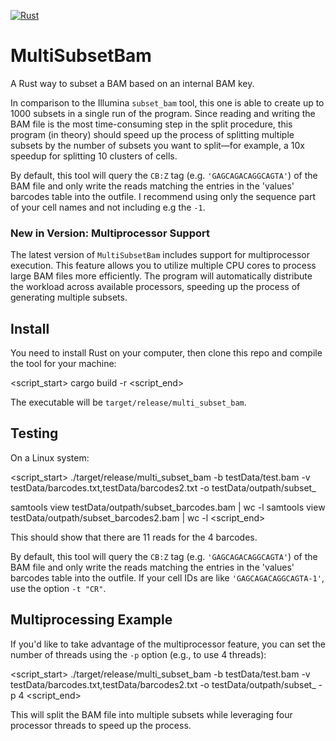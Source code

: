 [![Rust](https://github.com/stela2502/multi_subset_bam/actions/workflows/rust.yml/badge.svg)](https://github.com/stela2502/multi_subset_bam/actions/workflows/rust.yml)

# MultiSubsetBam

A Rust way to subset a BAM based on an internal BAM key.

In comparison to the Illumina `subset_bam` tool, this one is able to create up to 1000 subsets in a single run of the program. Since reading and writing the BAM file is the most time-consuming step in the split procedure, this program (in theory) should speed up the process of splitting multiple subsets by the number of subsets you want to split—for example, a 10x speedup for splitting 10 clusters of cells.

By default, this tool will query the `CB:Z` tag (e.g. `'GAGCAGACAGGCAGTA'`) of the BAM file and only write the reads matching the entries in the 'values' barcodes table into the outfile. I recommend using only the sequence part of your cell names and not including e.g the `-1`.

### New in Version: Multiprocessor Support

The latest version of `MultiSubsetBam` includes support for multiprocessor execution. This feature allows you to utilize multiple CPU cores to process large BAM files more efficiently. The program will automatically distribute the workload across available processors, speeding up the process of generating multiple subsets.

## Install

You need to install Rust on your computer, then clone this repo and compile the tool for your machine:

<script_start>
cargo build -r
<script_end>

The executable will be `target/release/multi_subset_bam`.

## Testing

On a Linux system:

<script_start>
./target/release/multi_subset_bam -b testData/test.bam -v testData/barcodes.txt,testData/barcodes2.txt -o testData/outpath/subset_

samtools view testData/outpath/subset_barcodes.bam | wc -l
samtools view testData/outpath/subset_barcodes2.bam | wc -l
<script_end>

This should show that there are 11 reads for the 4 barcodes.

By default, this tool will query the `CB:Z` tag (e.g. `'GAGCAGACAGGCAGTA'`) of the BAM file and only write the reads matching the entries in the 'values' barcodes table into the outfile. If your cell IDs are like `'GAGCAGACAGGCAGTA-1'`, use the option `-t "CR"`.

## Multiprocessing Example

If you'd like to take advantage of the multiprocessor feature, you can set the number of threads using the `-p` option (e.g., to use 4 threads):

<script_start>
./target/release/multi_subset_bam -b testData/test.bam -v testData/barcodes.txt,testData/barcodes2.txt -o testData/outpath/subset_ -p 4
<script_end>

This will split the BAM file into multiple subsets while leveraging four processor threads to speed up the process.
